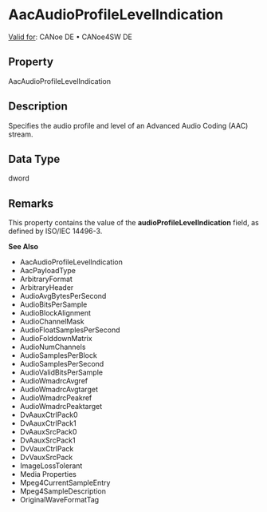 # AacAudioProfileLevelIndication

[Valid for](../../../Shared/FeatureAvailability.md): CANoe DE • CANoe4SW DE

## Property

AacAudioProfileLevelIndication

## Description

Specifies the audio profile and level of an Advanced Audio Coding (AAC) stream.

## Data Type

dword

## Remarks

This property contains the value of the **audioProfileLevelIndication** field, as defined by ISO/IEC 14496-3.

**See Also**

- AacAudioProfileLevelIndication
- AacPayloadType
- ArbitraryFormat
- ArbitraryHeader
- AudioAvgBytesPerSecond
- AudioBitsPerSample
- AudioBlockAlignment
- AudioChannelMask
- AudioFloatSamplesPerSecond
- AudioFolddownMatrix
- AudioNumChannels
- AudioSamplesPerBlock
- AudioSamplesPerSecond
- AudioValidBitsPerSample
- AudioWmadrcAvgref
- AudioWmadrcAvgtarget
- AudioWmadrcPeakref
- AudioWmadrcPeaktarget
- DvAauxCtrlPack0
- DvAauxCtrlPack1
- DvAauxSrcPack0
- DvAauxSrcPack1
- DvVauxCtrlPack
- DvVauxSrcPack
- ImageLossTolerant
- Media Properties
- Mpeg4CurrentSampleEntry
- Mpeg4SampleDescription
- OriginalWaveFormatTag

